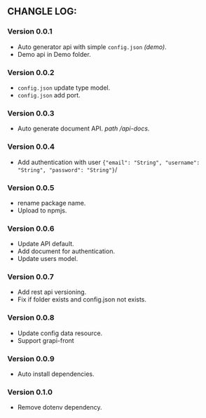 ## CHANGLE LOG: 

### Version 0.0.1

 - Auto generator api with simple `config.json` *(demo)*.
 - Demo api in Demo folder.

### Version 0.0.2

 - `config.json` update type model.
 - `config.json` add port.

### Version 0.0.3

 - Auto generate document API. *path /api-docs*.

### Version 0.0.4

 - Add authentication with user  `{"email": "String", "username": "String", "password": "String"}`/

### Version 0.0.5
 
 - rename package name.
 - Upload to npmjs.

### Version 0.0.6

 - Update API default.
 - Add document for authentication.
 - Update users model.

### Version 0.0.7

 - Add rest api versioning.
 - Fix if folder exists and config.json not exists.

### Version 0.0.8

 - Update config data resource.
 - Support grapi-front

### Version 0.0.9

 - Auto install dependencies.

### Version 0.1.0

 - Remove dotenv dependency.
